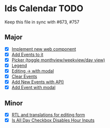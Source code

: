 # Ids Calendar TODO

Keep this file in sync with #673, #757

## Major
- [x] [Implement new web component](https://main-enterprise.demo.design.infor.com/components/calendar/test-allow-single-pane.html)
- [x] [Add Events to it](https://main-enterprise.demo.design.infor.com/components/calendar/test-allow-single-pane.html)
- [x] [Picker (toggle monthview/weekview/day view)](https://main-enterprise.demo.design.infor.com/components/calendar/test-allow-single-pane.html)
- [x] [Legend](https://main-enterprise.demo.design.infor.com/components/calendar/test-allow-single-pane.html)
- [x] [Editing -> with modal](https://main-enterprise.demo.design.infor.com/components/calendar/test-allow-single-pane.html)
- [x] [Clear Events](https://main-enterprise.demo.design.infor.com/components/calendar/test-allow-single-pane.html)
- [x] [Add New Events with API)](https://main-enterprise.demo.design.infor.com/components/calendar/test-allow-single-pane.html)
- [x] [Add Event with modal](https://main-enterprise.demo.design.infor.com/components/calendar/test-allow-single-pane.html)

## Minor
- [x] [RTL and translations for editing form](https://main-enterprise.demo.design.infor.com/components/calendar/test-allow-single-pane.html)
- [x] [Is All Day Checkbox Disables Hour Inputs](https://main-enterprise.demo.design.infor.com/components/calendar/test-allow-single-pane.html)